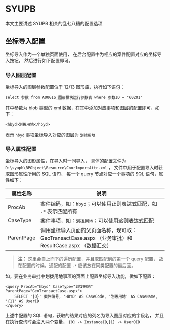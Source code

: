 # SYUPB

本文主要讲述 SYUPB 相关的乱七八糟的配置选项

## 坐标导入配置

坐标导入作为一个单独页面使用，
在后台配置中为相应的案件配置对应的坐标导入按钮，
然后进行如下配置即可。

### 导入图层配置

坐标导入的图层参数配置位于 12/13 图形库，执行如下语句：

```
select 参数 from A00GIS_图形模块运行参数表 where 参数ID = '60201'
```

其中参数为 blob 类型的 xml 数据，在其中添加对应事项和图层的配置即可，如下：

```
<hbyd>划拨用地</hbyd>
```

表示 `hbyd` 事项坐标导入对应的图层为 `划拨用地`

### 导入属性配置

坐标导入的图形属性，在导入时一同导入，
具体的配置文件为 `D:\syupb\BPObject\Resource\CoorImportAttr.xml` ，
文件中用于配置导入时获取图形属性所用的 SQL 语句，
每一个 query 节点对应一个事项的 SQL 语句，属性如下：

 属性名称 | 说明 
 -------- | -------
 ProcAb | 案件编码，如：`hbyd`；可以使用正则表达式匹配，如 `.*` 表示匹配所有
 CaseType | 案件事项，如：`划拨用地`；可以使用这则表达式匹配
 ParentPage | 调用坐标导入页面的父页面名称，现可取： GeoTransactCase.aspx （业务审批）和 ResultCase.aspx （数据汇交）

> **注：** 这里会自上而下的遍历配置，并且取匹配到的第一个 query 配置，
> 故在配置的时候，通配的配置 `.*` 应该放在同类配置的最后面。

如，要在业务审批中划拨用地事项的页面上配置坐标导入功能，做如下配置：

```
<query ProcAb="hbyd" CaseType="划拨用地" ParentPage="GeoTransactCase.aspx">
    SELECT '{0}' 案件编号, 'HBYD' AS CaseCode, '划拨用地' AS CaseName, '{1}' AS UserID
</query>
```

上述中配置的 SQL 语句，获取的结果对应的列名为导入图层对应的字段名，
并且在执行查询时会注入两个变量， `{0} -> InstanceID`,`{1} -> UserOID`